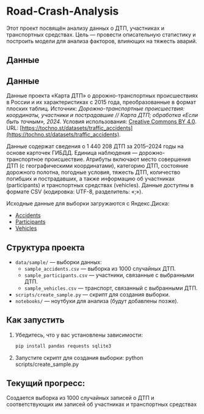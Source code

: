 # Road-Crash-Analysis

Этот проект посвящён анализу данных о ДТП, участниках и транспортных средствах. Цель — провести описательную статистику и построить модели для анализа факторов, влияющих на тяжесть аварий.

## Данные

## Данные

Данные проекта «Карта ДТП» о дорожно-транспортных происшествиях в России и их характеристиках с 2015 года, преобразованные в формат плоских таблиц. Источник: *Дорожно-транспортные происшествия: координаты, участники и пострадавшие // Карта ДТП; обработка «Если быть точным», 2024*. Условия использования: [Creative Commons BY 4.0](https://creativecommons.org/licenses/by/4.0/). URL: [https://tochno.st/datasets/traffic_accidents](https://tochno.st/datasets/traffic_accidents).

Данные содержат сведения о 1 440 208 ДТП за 2015–2024 годы на основе карточек ГИБДД. Единица наблюдения — дорожно-транспортное происшествие. Атрибуты включают место совершения ДТП (с географическими координатами), категорию ДТП, состояние дорожного полотна, погодные условия, тяжесть ДТП, количество погибших и пострадавших, а также информацию об участниках (participants) и транспортных средствах (vehicles). Данные доступны в формате CSV (кодировка: UTF-8, разделитель: «;»).

Исходные данные для выборки загружаются с Яндекс.Диска:
- [Accidents](https://disk.yandex.ru/d/yPdgwafR_2xElg)
- [Participants](https://disk.yandex.ru/d/YeyKLfXuETaEUQ)
- [Vehicles](https://disk.yandex.ru/d/NJApFGWb85CWVQ)

## Структура проекта

- `data/sample/` — выборки данных:
  - `sample_accidents.csv` — выборка из 1000 случайных ДТП.
  - `sample_participants.csv` — участники, связанные с выбранными ДТП.
  - `sample_vehicles.csv` — транспорт, связанный с выбранными ДТП.
- `scripts/create_sample.py` — скрипт для создания выборки.
- `notebooks/` — ноутбуки для анализа (будут добавлены позже).

## Как запустить

1. Убедитесь, что у вас установлены зависимости:
   ```bash
   pip install pandas requests sqlite3

2. Запустите скрипт для создания выборки:
   python scripts/create_sample.py

## Текущий прогресс:

Создается выборка из 1000 случайных записей о ДТП и соответствующих им записей об участниках и транспортных средствах